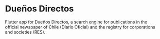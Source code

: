 # Dueños Directos

Flutter app for Dueños Directos, a search engine for publications in the official newspaper of Chile (Diario Oficial) and the registry for corporations and societies (RES).
